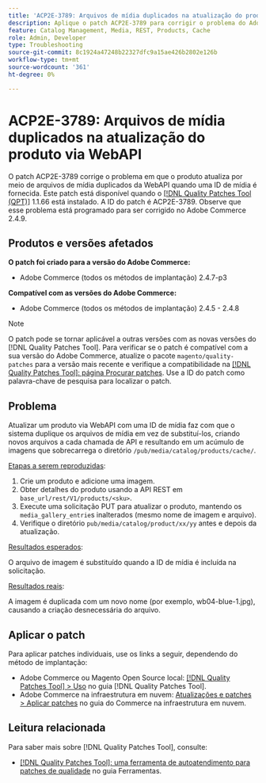 ```yaml
---
title: 'ACP2E-3789: Arquivos de mídia duplicados na atualização do produto via WebAPI'
description: Aplique o patch ACP2E-3789 para corrigir o problema do Adobe Commerce em que as atualizações de produto por meio de arquivos de mídia duplicados da WebAPI quando uma ID de mídia é fornecida.
feature: Catalog Management, Media, REST, Products, Cache
role: Admin, Developer
type: Troubleshooting
source-git-commit: 8c1924a47248b22327dfc9a15ae426b2802e126b
workflow-type: tm+mt
source-wordcount: '361'
ht-degree: 0%

---
```



# ACP2E-3789: Arquivos de mídia duplicados na atualização do produto via WebAPI

O patch ACP2E-3789 corrige o problema em que o produto atualiza por meio de arquivos de mídia duplicados da WebAPI quando uma ID de mídia é fornecida. Este patch está disponível quando o [[!DNL Quality Patches Tool (QPT)]](/help/tools/quality-patches-tool/quality-patches-tool-to-self-serve-quality-patches.md) 1.1.66 está instalado. A ID do patch é ACP2E-3789. Observe que esse problema está programado para ser corrigido no Adobe Commerce 2.4.9.

## Produtos e versões afetados

**O patch foi criado para a versão do Adobe Commerce:**

* Adobe Commerce (todos os métodos de implantação) 2.4.7-p3

**Compatível com as versões do Adobe Commerce:**

* Adobe Commerce (todos os métodos de implantação) 2.4.5 - 2.4.8

>[!NOTE]
>
>O patch pode se tornar aplicável a outras versões com as novas versões do [!DNL Quality Patches Tool]. Para verificar se o patch é compatível com a sua versão do Adobe Commerce, atualize o pacote `magento/quality-patches` para a versão mais recente e verifique a compatibilidade na [[!DNL Quality Patches Tool]: página Procurar patches](https://experienceleague.adobe.com/tools/commerce-quality-patches/index.html?lang=pt-BR). Use a ID do patch como palavra-chave de pesquisa para localizar o patch.

## Problema

Atualizar um produto via WebAPI com uma ID de mídia faz com que o sistema duplique os arquivos de mídia em vez de substituí-los, criando novos arquivos a cada chamada de API e resultando em um acúmulo de imagens que sobrecarrega o diretório `/pub/media/catalog/products/cache/`.

<u>Etapas a serem reproduzidas</u>:

1. Crie um produto e adicione uma imagem.
1. Obter detalhes do produto usando a API REST em `base_url/rest/V1/products/<sku>`.
1. Execute uma solicitação PUT para atualizar o produto, mantendo os `media_gallery_entrie`s inalterados (mesmo nome de imagem e arquivo).
1. Verifique o diretório `pub/media/catalog/product/xx/yy` antes e depois da atualização.

<u>Resultados esperados</u>:

O arquivo de imagem é substituído quando a ID de mídia é incluída na solicitação.

<u>Resultados reais</u>:

A imagem é duplicada com um novo nome (por exemplo, wb04-blue-1.jpg), causando a criação desnecessária do arquivo.

## Aplicar o patch

Para aplicar patches individuais, use os links a seguir, dependendo do método de implantação:

* Adobe Commerce ou Magento Open Source local: [[!DNL Quality Patches Tool] > Uso](/help/tools/quality-patches-tool/usage.md) no guia [!DNL Quality Patches Tool].
* Adobe Commerce na infraestrutura em nuvem: [Atualizações e patches > Aplicar patches](https://experienceleague.adobe.com/docs/commerce-cloud-service/user-guide/develop/upgrade/apply-patches.html?lang=pt-BR) no guia do Commerce na infraestrutura em nuvem.

## Leitura relacionada

Para saber mais sobre [!DNL Quality Patches Tool], consulte:

* [[!DNL Quality Patches Tool]: uma ferramenta de autoatendimento para patches de qualidade](/help/tools/quality-patches-tool/quality-patches-tool-to-self-serve-quality-patches.md) no guia Ferramentas.
